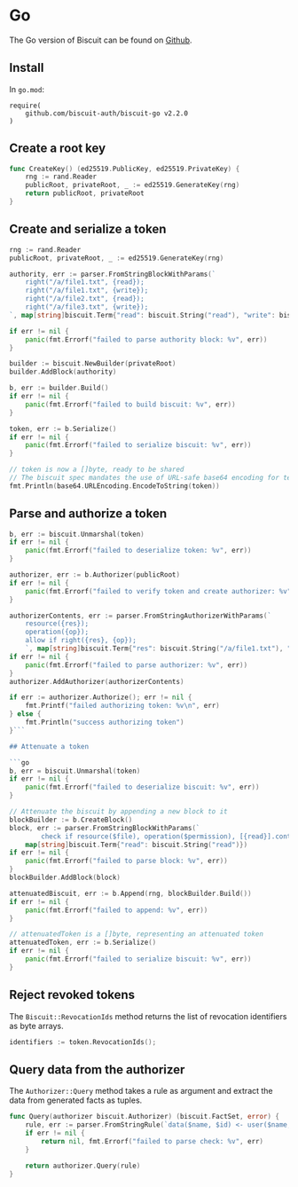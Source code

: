 # Go

The Go version of Biscuit can be found on [Github](https://github.com/biscuit-auth/biscuit-go).

## Install

In `go.mod`:

```
require(
    github.com/biscuit-auth/biscuit-go v2.2.0
)
```

## Create a root key

```go
func CreateKey() (ed25519.PublicKey, ed25519.PrivateKey) {
	rng := rand.Reader
	publicRoot, privateRoot, _ := ed25519.GenerateKey(rng)
	return publicRoot, privateRoot
}
```

## Create and serialize a token

```go
rng := rand.Reader
publicRoot, privateRoot, _ := ed25519.GenerateKey(rng)

authority, err := parser.FromStringBlockWithParams(`
	right("/a/file1.txt", {read});
	right("/a/file1.txt", {write});
	right("/a/file2.txt", {read});
	right("/a/file3.txt", {write});
`, map[string]biscuit.Term{"read": biscuit.String("read"), "write": biscuit.String("write")})

if err != nil {
	panic(fmt.Errorf("failed to parse authority block: %v", err))
}

builder := biscuit.NewBuilder(privateRoot)
builder.AddBlock(authority)

b, err := builder.Build()
if err != nil {
	panic(fmt.Errorf("failed to build biscuit: %v", err))
}

token, err := b.Serialize()
if err != nil {
	panic(fmt.Errorf("failed to serialize biscuit: %v", err))
}

// token is now a []byte, ready to be shared
// The biscuit spec mandates the use of URL-safe base64 encoding for textual representation:
fmt.Println(base64.URLEncoding.EncodeToString(token))
```

## Parse and authorize a token

```go
b, err := biscuit.Unmarshal(token)
if err != nil {
    panic(fmt.Errorf("failed to deserialize token: %v", err))
}

authorizer, err := b.Authorizer(publicRoot)
if err != nil {
    panic(fmt.Errorf("failed to verify token and create authorizer: %v", err))
}

authorizerContents, err := parser.FromStringAuthorizerWithParams(`
	resource({res});
	operation({op});
	allow if right({res}, {op});
	`, map[string]biscuit.Term{"res": biscuit.String("/a/file1.txt"), "op": biscuit.String("read")})
if err != nil {
	panic(fmt.Errorf("failed to parse authorizer: %v", err))
}
authorizer.AddAuthorizer(authorizerContents)

if err := authorizer.Authorize(); err != nil {
    fmt.Printf("failed authorizing token: %v\n", err)
} else {
    fmt.Println("success authorizing token")
}```

## Attenuate a token

```go
b, err = biscuit.Unmarshal(token)
if err != nil {
    panic(fmt.Errorf("failed to deserialize biscuit: %v", err))
}

// Attenuate the biscuit by appending a new block to it
blockBuilder := b.CreateBlock()
block, err := parser.FromStringBlockWithParams(`
		check if resource($file), operation($permission), [{read}].contains($permission);`,
	map[string]biscuit.Term{"read": biscuit.String("read")})
if err != nil {
	panic(fmt.Errorf("failed to parse block: %v", err))
}
blockBuilder.AddBlock(block)

attenuatedBiscuit, err := b.Append(rng, blockBuilder.Build())
if err != nil {
    panic(fmt.Errorf("failed to append: %v", err))
}

// attenuatedToken is a []byte, representing an attenuated token
attenuatedToken, err := b.Serialize()
if err != nil {
    panic(fmt.Errorf("failed to serialize biscuit: %v", err))
}
```

## Reject revoked tokens

The `Biscuit::RevocationIds` method returns the list of revocation identifiers as byte arrays.

```go
identifiers := token.RevocationIds();
```

## Query data from the authorizer

The `Authorizer::Query` method takes a rule as argument and extract the data from generated facts as tuples.

```go
func Query(authorizer biscuit.Authorizer) (biscuit.FactSet, error) {
	rule, err := parser.FromStringRule(`data($name, $id) <- user($name, $id`)
	if err != nil {
		return nil, fmt.Errorf("failed to parse check: %v", err)
	}

	return authorizer.Query(rule)
}
```